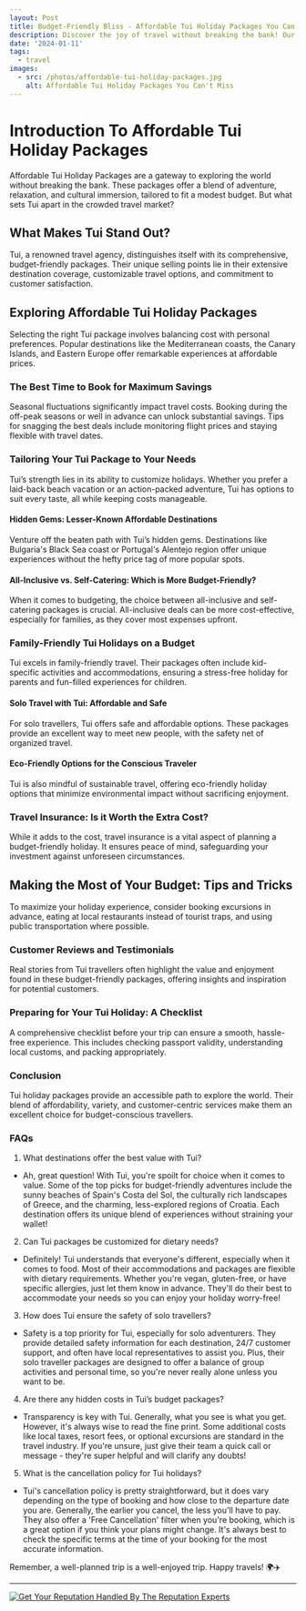 ```yaml
---
layout: Post
title: Budget-Friendly Bliss - Affordable Tui Holiday Packages You Can't Miss
description: Discover the joy of travel without breaking the bank! Our affordable Tui holiday packages offer unforgettable experiences at unbeatable prices. Book now!
date: '2024-01-11'
tags:
  - travel
images:
  - src: /photos/affordable-tui-holiday-packages.jpg
    alt: Affordable Tui Holiday Packages You Can't Miss
---
```


# Introduction To Affordable Tui Holiday Packages
Affordable Tui Holiday Packages are a gateway to exploring the world without breaking the bank. These packages offer a blend of adventure, relaxation, and cultural immersion, tailored to fit a modest budget. But what sets Tui apart in the crowded travel market?
## What Makes Tui Stand Out? 
Tui, a renowned travel agency, distinguishes itself with its comprehensive, budget-friendly packages. Their unique selling points lie in their extensive destination coverage, customizable travel options, and commitment to customer satisfaction.
## Exploring Affordable Tui Holiday Packages 
Selecting the right Tui package involves balancing cost with personal preferences. Popular destinations like the Mediterranean coasts, the Canary Islands, and Eastern Europe offer remarkable experiences at affordable prices.
### The Best Time to Book for Maximum Savings 
Seasonal fluctuations significantly impact travel costs. Booking during the off-peak seasons or well in advance can unlock substantial savings. Tips for snagging the best deals include monitoring flight prices and staying flexible with travel dates.
### Tailoring Your Tui Package to Your Needs 
Tui’s strength lies in its ability to customize holidays. Whether you prefer a laid-back beach vacation or an action-packed adventure, Tui has options to suit every taste, all while keeping costs manageable.
#### Hidden Gems: Lesser-Known Affordable Destinations 
Venture off the beaten path with Tui’s hidden gems. Destinations like Bulgaria's Black Sea coast or Portugal's Alentejo region offer unique experiences without the hefty price tag of more popular spots.
#### All-Inclusive vs. Self-Catering: Which is More Budget-Friendly? 
When it comes to budgeting, the choice between all-inclusive and self-catering packages is crucial. All-inclusive deals can be more cost-effective, especially for families, as they cover most expenses upfront.
### Family-Friendly Tui Holidays on a Budget 
Tui excels in family-friendly travel. Their packages often include kid-specific activities and accommodations, ensuring a stress-free holiday for parents and fun-filled experiences for children.
#### Solo Travel with Tui: Affordable and Safe 
For solo travellers, Tui offers safe and affordable options. These packages provide an excellent way to meet new people, with the safety net of organized travel.
#### Eco-Friendly Options for the Conscious Traveler 
Tui is also mindful of sustainable travel, offering eco-friendly holiday options that minimize environmental impact without sacrificing enjoyment.
### Travel Insurance: Is it Worth the Extra Cost? 
While it adds to the cost, travel insurance is a vital aspect of planning a budget-friendly holiday. It ensures peace of mind, safeguarding your investment against unforeseen circumstances.
## Making the Most of Your Budget: Tips and Tricks 
To maximize your holiday experience, consider booking excursions in advance, eating at local restaurants instead of tourist traps, and using public transportation where possible.
### Customer Reviews and Testimonials 
Real stories from Tui travellers often highlight the value and enjoyment found in these budget-friendly packages, offering insights and inspiration for potential customers.
### Preparing for Your Tui Holiday: A Checklist 
A comprehensive checklist before your trip can ensure a smooth, hassle-free experience. This includes checking passport validity, understanding local customs, and packing appropriately.
### Conclusion 
Tui holiday packages provide an accessible path to explore the world. Their blend of affordability, variety, and customer-centric services make them an excellent choice for budget-conscious travellers.
### FAQs
1.	What destinations offer the best value with Tui? 
* Ah, great question! With Tui, you're spoilt for choice when it comes to value. Some of the top picks for budget-friendly adventures include the sunny beaches of Spain's Costa del Sol, the culturally rich landscapes of Greece, and the charming, less-explored regions of Croatia. Each destination offers its unique blend of experiences without straining your wallet!
2.	Can Tui packages be customized for dietary needs? 
* Definitely! Tui understands that everyone's different, especially when it comes to food. Most of their accommodations and packages are flexible with dietary requirements. Whether you're vegan, gluten-free, or have specific allergies, just let them know in advance. They'll do their best to accommodate your needs so you can enjoy your holiday worry-free!
3.	How does Tui ensure the safety of solo travellers? 
* Safety is a top priority for Tui, especially for solo adventurers. They provide detailed safety information for each destination, 24/7 customer support, and often have local representatives to assist you. Plus, their solo traveller packages are designed to offer a balance of group activities and personal time, so you're never really alone unless you want to be.
4.	Are there any hidden costs in Tui’s budget packages? 
* Transparency is key with Tui. Generally, what you see is what you get. However, it's always wise to read the fine print. Some additional costs like local taxes, resort fees, or optional excursions are standard in the travel industry. If you're unsure, just give their team a quick call or message - they're super helpful and will clarify any doubts!
5.	What is the cancellation policy for Tui holidays? 
* Tui's cancellation policy is pretty straightforward, but it does vary depending on the type of booking and how close to the departure date you are. Generally, the earlier you cancel, the less you'll have to pay. They also offer a 'Free Cancellation' filter when you're booking, which is a great option if you think your plans might change. It's always best to check the specific terms at the time of your booking for the most accurate information.

Remember, a well-planned trip is a well-enjoyed trip. Happy travels! 🌍✈️


<TipJar />

---

[![Get Your Reputation Handled By The Reputation Experts](/photos/netonline-media.jpg "Team meeting")](https://netonlinemedia.com)